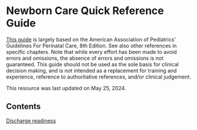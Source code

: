 # Newborn Care Quick Reference Guide

[This guide](https://ejkreboot.github.io/newborn) is largely based on the American Association of Pediatrics' Guidelines For Perinatal Care, 8th Edition. See also other references in specific chapters. Note that while every effort has been made to avoid errors and omissions, the absence of errors and omissions is not guaranteed. This guide should not be used as the sole basis for clinical decision making, and is not intended as a replacement for training and experience, reference to authoritative references, and/or clinical judgement. 

This resource was last updated on May 25, 2024.

## Contents

[Discharge readiness](discharge.md)
